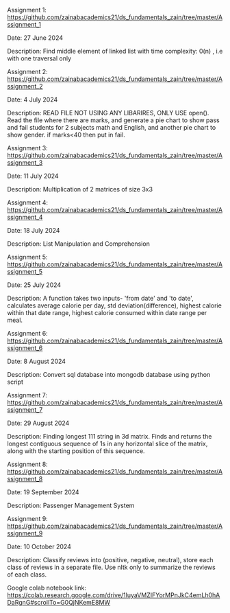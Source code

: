 Assignment 1: https://github.com/zainabacademics21/ds_fundamentals_zain/tree/master/Assignment_1

Date: 27 June 2024

Description: Find middle element of linked list with time complexity: 0(n) , i.e with one traversal only

Assignment 2: https://github.com/zainabacademics21/ds_fundamentals_zain/tree/master/Assignment_2

Date: 4 July 2024

Description: READ FILE NOT USING ANY LIBARIRES, ONLY USE open(). Read the file where there are marks, and generate a pie chart to show pass and fail students for 2 subjects math and English, and another pie chart to show gender. if marks<40 then put in fail.

Assignment 3: https://github.com/zainabacademics21/ds_fundamentals_zain/tree/master/Assignment_3

Date: 11 July 2024

Description: Multiplication of 2 matrices of size 3x3

Assignment 4: https://github.com/zainabacademics21/ds_fundamentals_zain/tree/master/Assignment_4

Date: 18 July 2024

Description: List Manipulation and Comprehension

Assignment 5: https://github.com/zainabacademics21/ds_fundamentals_zain/tree/master/Assignment_5

Date: 25 July 2024

Description: A function takes two inputs- 'from date' and 'to date', calculates average calorie per day, std deviation(difference), highest calorie within that date range, highest calorie consumed within date range per meal.

Assignment 6: https://github.com/zainabacademics21/ds_fundamentals_zain/tree/master/Assignment_6

Date: 8 August 2024

Description: Convert sql database into mongodb database using python script

Assignment 7: https://github.com/zainabacademics21/ds_fundamentals_zain/tree/master/Assignment_7

Date: 29 August 2024

Description: Finding longest 111 string in 3d matrix. Finds and returns the longest contiguous sequence of 1s in any horizontal slice of the matrix, along with the starting position of this sequence.

Assignment 8: https://github.com/zainabacademics21/ds_fundamentals_zain/tree/master/Assignment_8

Date: 19 September 2024

Description: Passenger Management System

Assignment 9: https://github.com/zainabacademics21/ds_fundamentals_zain/tree/master/Assignment_9

Date: 10 October 2024

Description: Classify reviews into (positive, negative, neutral), store each class of reviews in a separate file. Use nltk only to summarize the reviews of each class.


Google colab notebook link: https://colab.research.google.com/drive/1luyaVMZIFYorMPnJkC4emLh0hADaRgnG#scrollTo=G0QjNKemE8MW
